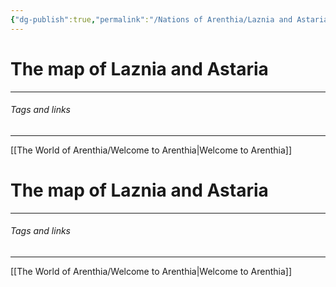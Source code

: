 ```yaml
---
{"dg-publish":true,"permalink":"/Nations of Arenthia/Laznia and Astaria/","tags":["Arenthia","Laznia","Astaria"]}
---
```


# The map of Laznia and Astaria
---

###### Tags and links
---
[[The World of Arenthia/Welcome to Arenthia\|Welcome to Arenthia]]

# The map of Laznia and Astaria
---

###### Tags and links
---
[[The World of Arenthia/Welcome to Arenthia\|Welcome to Arenthia]]
